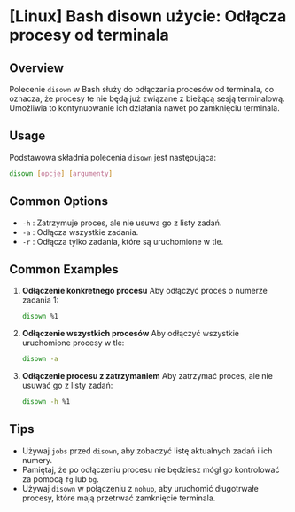 # [Linux] Bash disown użycie: Odłącza procesy od terminala

## Overview
Polecenie `disown` w Bash służy do odłączania procesów od terminala, co oznacza, że procesy te nie będą już związane z bieżącą sesją terminalową. Umożliwia to kontynuowanie ich działania nawet po zamknięciu terminala.

## Usage
Podstawowa składnia polecenia `disown` jest następująca:

```bash
disown [opcje] [argumenty]
```

## Common Options
- `-h` : Zatrzymuje proces, ale nie usuwa go z listy zadań.
- `-a` : Odłącza wszystkie zadania.
- `-r` : Odłącza tylko zadania, które są uruchomione w tle.

## Common Examples

1. **Odłączenie konkretnego procesu**
   Aby odłączyć proces o numerze zadania 1:

   ```bash
   disown %1
   ```

2. **Odłączenie wszystkich procesów**
   Aby odłączyć wszystkie uruchomione procesy w tle:

   ```bash
   disown -a
   ```

3. **Odłączenie procesu z zatrzymaniem**
   Aby zatrzymać proces, ale nie usuwać go z listy zadań:

   ```bash
   disown -h %1
   ```

## Tips
- Używaj `jobs` przed `disown`, aby zobaczyć listę aktualnych zadań i ich numery.
- Pamiętaj, że po odłączeniu procesu nie będziesz mógł go kontrolować za pomocą `fg` lub `bg`.
- Używaj `disown` w połączeniu z `nohup`, aby uruchomić długotrwałe procesy, które mają przetrwać zamknięcie terminala.